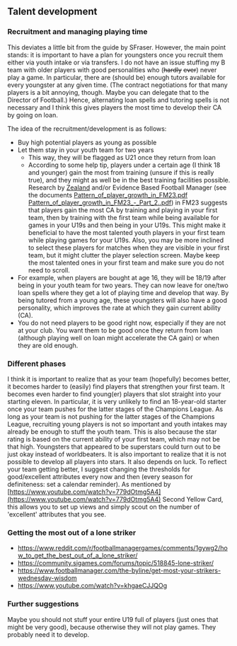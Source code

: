 ## Talent development
### Recruitment and managing playing time
This deviates a little bit from the guide by SFraser. However, the main point stands: it is important to have a plan for youngsters once you recruit them either via youth intake or via transfers. I do not have an issue stuffing my B team with older players with good personalities who (~~hardly~~ ~~ever~~) never play a game. In particular, there are (should be) enough tutors available for every youngster at any given time. (The contract negotiations for that many players is a bit annoying, though. Maybe you can delegate that to the Director of Football.) Hence, alternating loan spells and tutoring spells is not necessary and I think this gives players the most time to develop their CA by going on loan.

The idea of the recruitment/development is as follows:
- Buy high potential players as young as possible
- Let them stay in your youth team for two years
	- This way, they will be flagged as U21 once they return from loan
	- According to some help tip, players under a certain age (I think 18 and younger) gain the most from training (unsure if this is really true), and they might as well be in the best training facilities possible. Research by [Zealand](https://www.youtube.com/watch?v=xX959X9w_1Q&ab_channel=Zealand) and/or Evidence Based Football Manager (see the documents [Pattern_of_player_growth_in_FM23.pdf](https://github.com/Faltawn/football-manager-processified/files/11814988/Pattern_of_player_growth_in_FM23.pdf)
[Pattern_of_player_growth_in_FM23_-_Part_2..pdf](https://github.com/Faltawn/football-manager-processified/files/11814987/Pattern_of_player_growth_in_FM23_-_Part_2.pdf)) in FM23 suggests that players gain the most CA by training and playing in your first team, then by training with the first team while being available for games in your U19s and then being in your U19s. This might make it beneficial to have the most talented youth players in your first team while playing games for your U19s. Also, you may be more inclined to select these players for matches when they are visible in your first team, but it might clutter the player selection screen. Maybe keep the most talented ones in your first team and make sure you do not need to scroll.
- For example, when players are bought at age 16, they will be 18/19 after being in your youth team for two years. They can now leave for one/two loan spells where they get a lot of playing time and develop that way. By being tutored from a young age, these youngsters will also have a good personality, which improves the rate at which they gain current ability (CA).
- You do not need players to be good right now, especially if they are not at your club. You want them to be good once they return from loan (although playing well on loan might accelerate the CA gain) or when they are old enough.
### Different phases
I think it is important to realize that as your team (hopefully) becomes better, it becomes harder to (easily) find players that strengthen your first team. It becomes even harder to find young(er) players that slot straight into your starting eleven. In particular, it is very unlikely to find an 18-year-old starter once your team pushes for the latter stages of the Champions League.
As long as your team is not pushing for the latter stages of the Champions League, recruiting young players is not so important and youth intakes may already be enough
 to stuff the youth team. This is also because the star rating is based on the current ability of your first team, which may not be that high. Youngsters that appeared to be superstars could turn out to be just okay instead of worldbeaters.
It is also important to realize that it is not possible to develop all players into stars. It also depends on luck.
To reflect your team getting better, I suggest changing the thresholds for good/excellent attributes every now and then (every season for definiteness: set a calendar reminder). As mentioned by [https://www.youtube.com/watch?v=779dOtmg5A4](https://www.youtube.com/watch?v=779dOtmg5A4) Second Yellow Card, this allows you to set up views and simply scout on the number of 'excellent' attributes that you see.
### Getting the most out of a lone striker
- https://www.reddit.com/r/footballmanagergames/comments/1gywg2/how_to_get_the_best_out_of_a_lone_striker/
- https://community.sigames.com/forums/topic/518845-lone-striker/
- https://www.footballmanager.com/the-byline/get-most-your-strikers-wednesday-wisdom
- https://www.youtube.com/watch?v=khgaeCJJQOg
### Further suggestions
Maybe you should not stuff your entire U19 full of players (just ones that might be very good), because otherwise they will not play games. They probably need it to develop.
